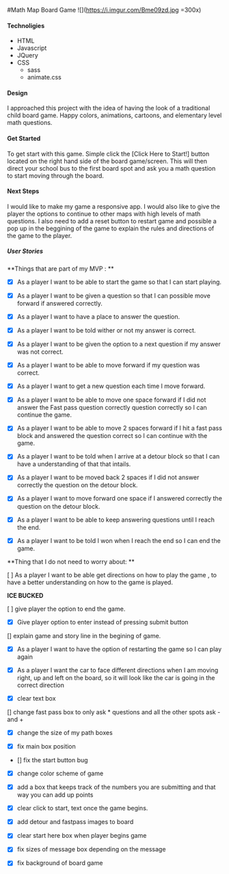 #Math Map Board Game
![](https://i.imgur.com/Bme09zd.jpg =300x)
#### Technoligies

- HTML
- Javascript
- JQuery
- CSS
	- sass	
	- animate.css 

#### Design
I approached this project with the idea of having the look of a traditional child board game. Happy colors, animations, cartoons, and elementary level math questions. 

#### Get Started 

To get start with this game. Simple click the [Click Here to Start!] button located on the right hand side of the board game/screen. This will then direct your school bus to the first board spot and ask you a math question to start moving through the board. 

#### Next Steps

I would like to make my game a responsive app. I would also like to give the player the options to continue to other maps with high levels of math questions. I also need to add a reset button to restart game and possible a pop up in the beggining of the game to explain the rules and directions of the game to the player. 


##### User Stories 

**Things that are part of my MVP : **

- [x] As a player I want to be able to start the game so that I can start playing.
 
- [x] As a player I want to be given a question so that I can possible move forward if answered correctly.

- [x] As a player I want to have a place to answer the question.

- [x] As a player I want to be told wither or not my answer is correct. 

- [x] As a player I want to be given the option to a next question if my answer was not correct.
 
- [x] As a player I want to be able to  move forward if my question was correct. 

- [x] As a player I want to get a new question each time I move forward. 

- [x] As a player I want to be able to move one space forward if I did not answer the Fast pass question correctly question correctly so I can continue the game. 

- [x] As a player I want to be able to move 2 spaces forward if I hit a fast pass block and answered the question correct so I can continue with the game.

- [x] As a player I want to be told when I arrive at a detour block so that I can have a understanding of that that intails. 

- [x] As a player I want to be moved back 2 spaces if I did not answer correctly the question on the detour block.

- [x] As a player I want to move forward one space if I answered correctly the question on the detour block. 

- [x] As a player I want to be able to keep answering questions until I reach the end.

- [x] As a player I want to be told I won when I reach the end so I can end the game.



**Thing that I do not need to worry about: **

[ ] As a player I want to be able get directions on how to play the game , to have a better understanding on how to the game is played.

**ICE BUCKED**

[ ] give player the option to end the game.

- [x] Give player option to enter instead of pressing submit button
 
[] explain game and story line in the begining of game. 

- [x] As a player I want to have the option of restarting the game so I can play again

- [x] As a player I want the car to face different directions when I am moving right, up and left on the board, so it will look like the car is going in the correct direction 

- [x] clear text box

[] change fast pass box to only ask * questions and all the other spots ask - and +

- [x] change the size of my path boxes 

- [x] fix main box position 

- [] fix the start button bug 

- [x] change color scheme of game

- [x] add a box that keeps track of the numbers you are submitting and that way you can add up points  

- [x] clear click to start, text once the game begins. 

- [x] add detour and fastpass images to board

- [x] clear start here box when player begins game

- [x] fix sizes of message box depending on the message

- [x] fix background of board game

